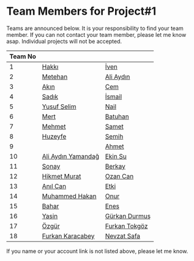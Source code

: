 # Team Members for Project#1

Teams are announced below. It is your responsibility to find your team member. 
If you can not contact your team member, please let me know asap. Individual projects will not be accepted.

| Team No 	|              	|                 	|
|---------	|--------------	|-----------------	|
| 1       	| [Hakkı](http://github.com/hakkigulcu)  	| [İven](http://github.com/ivenguzel)           	|
| 2       	| [Metehan](http://github.com/MetehanKara)  	| [Ali Aydın](http://github.com/aliaydin96)           	|
| 3       	| [Akın](http://github.com/akinsavkli)  	| [Cem](http://github.com/cemakinci)           	|
| 4       	| [Sadık](http://github.com/sadikakyar)  	| [İsmail](http://github.com/ismail-ataseven)           	|
| 5       	| [Yusuf Selim](https://github.com/yusufselimkaratas)  	| [Nail](http://github.com/nailtosun)           	|
| 6       	| [Mert](http://github.com/mertelmas)  	| [Batuhan](http://github.com/batuhan-bulbul)           	|
| 7       	| [Mehmet](http://github.com/mehmetelen)  	| [Samet](http://github.com/sametyildirima)           	|
| 8       	| [Huzeyfe](http://github.com/hhintoglu)  	| [Semih](http://github.com/semihcirkin)            	|
| 9       	|   	| [Ahmet](http://github.com/nazliogluahmet)           	|
| 10       	| [Ali Aydın Yamandağ](http://github.com/aliaydinyamandag)  	| [Ekin Su](http://github.com/ekinsacin)           	|
| 11       	| [Sonay](http://github.com/sonayulukaya)  	| [Berkay](http://github.com/berkaysaglam)           	|
| 12       	| [Hikmet Murat](http://github.com/hmurat)  	| [Ozan Can](http://github.com/ozancaniyier)           	|
| 13       	| [Anıl Can](http://github.com/anilcanbudak)  	| [Etki](http://github.com/etkiacilan)           	|
| 14       	| [Muhammed Hakan](http://github.com/mhkarakaya)  	| [Onur](http://github.com/onurmetueee)          	|
| 15       	| [Bahar](http://github.com/bulbulbahar)  	|[Enes](http://github.com/enesayaz)   |
| 16       	| [Yasin](http://github.com/yasindurmaz55)  	|[Gürkan Durmuş](http://github.com/gurkandyilmaz)   |
| 17       	| [Özgür](http://github.com/ozgurerturk)  	|[Furkan Tokgöz](http://github.com/tokgozfurkan)   |
| 18       	| [Furkan Karacabey](http://github.com/fkaracabey)  	|[Nevzat Safa](http://github.com/nevzatsafasenyayla)   |

If you name or your account link is not listed above, please let me know.

